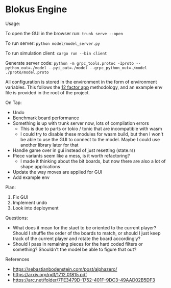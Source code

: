 # Blokus Engine

Usage:

To open the GUI in the browser run:
`trunk serve --open`

To run server:
`python model/model_server.py`

To run simulation client:
`cargo run --bin client`

Generate server code: `python -m grpc_tools.protoc -Iproto --python_out=./model --pyi_out=./model --grpc_python_out=./model ./proto/model.proto`

All configuration is stored in the environment in the form of environment variables. This follows the [12 factor app](https://12factor.net/config) methodology, and an example env file is provided in the root of the project.

On Tap:

- Undo
- Benchmark board performance
- Something is up with trunk server now, lots of compilation errors
  - This is due to parts or tokio / tonic that are incompatible with wasm
  - I could try to disable these modules for wasm build, but then I won't be able to use the
    GUI to connect to the model. Maybe I could use another library later for that
- Handle game over in gui instead of just resetting (state.rs)
- Piece variants seem like a mess, is it worth refactoring?
  - I made it thinking about the bit boards, but now there are also a lot of shape applications
- Update the way moves are applied for GUI
- Add example env

Plan:

1. Fix GUI
2. Implement undo
3. Look into deployment

Questions:

- What does it mean for the staet to be oriented to the current player? Should I shuffle the order of the boards to match,
  or should I just keep track of the current player and rotate the board accordingly?
- Should I pass in remaining pieces for the hard coded filters or something? Shouldn't the model be able to figure that out?

References

- https://sebastianbodenstein.com/post/alphazero/
- https://arxiv.org/pdf/1712.01815.pdf
- https://arc.net/folder/7FE3479D-1752-401F-9DC3-49AAD02B5DF3
